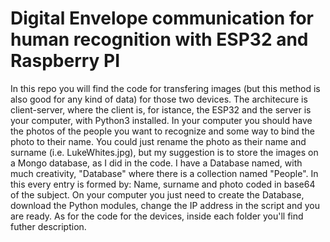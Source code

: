 # Digital Envelope communication for human recognition with ESP32 and Raspberry PI
In this repo you will find the code for transfering images (but this method is also good for any kind of data) for those two devices. The architecure is client-server, where the client is, for istance, the ESP32 and the server is your computer, with Python3 installed. In your computer you should have the photos of the people you want to recognize and some way to bind the photo to their name. You could just rename the photo as their name and surname (i.e. LukeWhites.jpg), but my suggestion is to store the images on a Mongo database, as I did in the code. I have a Database named, with much creativity, "Database" where there is a collection named "People". In this every entry is formed by: Name, surname and photo coded in base64 of the subject. On your computer you just need to create the Database, download the Python modules, change the IP address in the script and you are ready. As for the code for the devices, inside each folder you'll find futher description.
